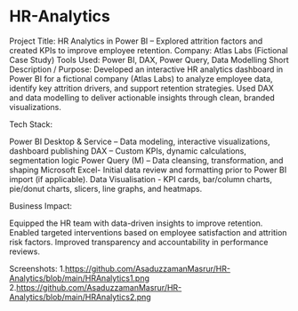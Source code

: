 # HR-Analytics
Project Title: HR Analytics in Power BI – Explored attrition factors and created KPIs to improve employee retention.
Company: Atlas Labs (Fictional Case Study)
Tools Used: Power BI, DAX, Power Query, Data Modelling
Short Description / Purpose:
Developed an interactive HR analytics dashboard in Power BI for a fictional company (Atlas Labs) to analyze employee data, identify key attrition drivers, and support retention strategies. Used DAX and data modelling to deliver actionable insights through clean, branded visualizations.

Tech Stack:

Power BI Desktop & Service – Data modeling, interactive visualizations, dashboard publishing
DAX – Custom KPIs, dynamic calculations, segmentation logic
Power Query (M) – Data cleansing, transformation, and shaping
Microsoft Excel- Initial data review and formatting prior to Power BI import (if applicable).
Data Visualisation - KPI cards, bar/column charts, pie/donut charts, slicers, line graphs, and heatmaps.

Business Impact:

Equipped the HR team with data-driven insights to improve retention.
Enabled targeted interventions based on employee satisfaction and attrition risk factors.
Improved transparency and accountability in performance reviews.

Screenshots: 
1.https://github.com/AsaduzzamanMasrur/HR-Analytics/blob/main/HRAnalytics1.png
2.https://github.com/AsaduzzamanMasrur/HR-Analytics/blob/main/HRAnalytics2.png
